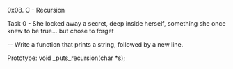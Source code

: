 0x08. C - Recursion

Task 0 - She locked away a secret, deep inside herself, something she once knew to be true... but chose to forget

-- Write a function that prints a string, followed by a new line.

Prototype: void _puts_recursion(char *s);
